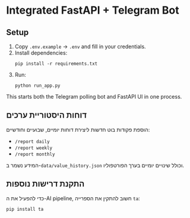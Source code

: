 # Integrated FastAPI + Telegram Bot

## Setup

1. Copy `.env.example` → `.env` and fill in your credentials.
2. Install dependencies:
   ```
   pip install -r requirements.txt
   ```
3. Run:
   ```
   python run_app.py
   ```

This starts both the Telegram polling bot and FastAPI UI in one process.

## דוחות היסטוריית ערכים

הוספת פקודות בוט חדשות ליצירת דוחות יומיים, שבועיים וחודשיים:
- `/report daily`
- `/report weekly`
- `/report monthly`

המידע נשמר ב-`data/value_history.json` וכולל שינויים יומיים בערך הפורטפוליו.

## התקנת דרישות נוספות
כדי להפעיל את ה-AI pipeline, חשוב להתקין את הספרייה `ta`:
```
pip install ta
```
